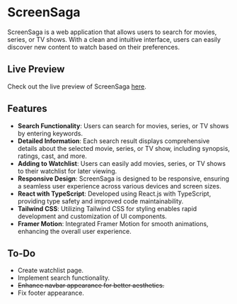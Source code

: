 # ScreenSaga

ScreenSaga is a web application that allows users to search for movies, series, or TV shows. With a clean and intuitive interface, users can easily discover new content to watch based on their preferences.

## Live Preview

Check out the live preview of ScreenSaga [here](https://tv-show-five.vercel.app).

## Features

- **Search Functionality**: Users can search for movies, series, or TV shows by entering keywords.
- **Detailed Information**: Each search result displays comprehensive details about the selected movie, series, or TV show, including synopsis, ratings, cast, and more.
- **Adding to Watchlist**: Users can easily add movies, series, or TV shows to their watchlist for later viewing.
- **Responsive Design**: ScreenSaga is designed to be responsive, ensuring a seamless user experience across various devices and screen sizes.
- **React with TypeScript**: Developed using React.js with TypeScript, providing type safety and improved code maintainability.
- **Tailwind CSS**: Utilizing Tailwind CSS for styling enables rapid development and customization of UI components.
- **Framer Motion**: Integrated Framer Motion for smooth animations, enhancing the overall user experience.

## To-Do

- Create watchlist page.
- Implement search functionality.
- ~~Enhance navbar appearance for better aesthetics.~~
- Fix footer appearance.
